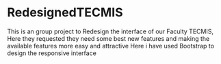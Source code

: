 # RedesignedTECMIS
This is an group project to Redesign the interface of our Faculty TECMIS, Here they requested they need some best new features and making the available features more easy and attractive
Here i have used Bootstrap to design the responsive interface
